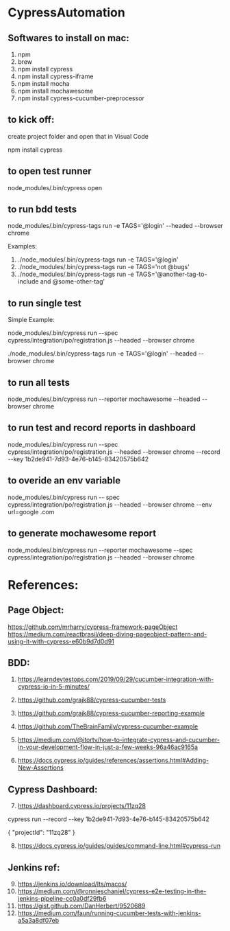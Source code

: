 # CypressAutomation

## Softwares to install on mac:
1. npm
2. brew
3. npm install cypress
4. npm install cypress-iframe
5. npm install mocha
6. npm install mochawesome
7. npm install cypress-cucumber-preprocessor

## to kick off:
create project folder and open that in Visual Code

npm install cypress

## to open test runner
node_modules/.bin/cypress open

## to run bdd tests
node_modules/.bin/cypress-tags run -e TAGS='@login' --headed --browser chrome

Examples: 
1. ./node_modules/.bin/cypress-tags run -e TAGS='@login'
2. ./node_modules/.bin/cypress-tags run -e TAGS='not @bugs'
3. ./node_modules/.bin/cypress-tags run -e TAGS='@another-tag-to-include and @some-other-tag'

## to run single test

Simple Example:

node_modules/.bin/cypress run --spec cypress/integration/po/registration.js --headed --browser chrome

./node_modules/.bin/cypress-tags run -e TAGS='@login' --headed --browser chrome

## to run all tests
node_modules/.bin/cypress run --reporter mochawesome --headed --browser chrome

## to run test and record reports in dashboard
 node_modules/.bin/cypress run --spec cypress/integration/po/registration.js --headed --browser chrome --record --key 1b2de941-7d93-4e76-b145-83420575b642

## to overide an env variable
 node_modules/.bin/cypress run -- spec cypress/integration/po/registration.js --headed --browser chrome --env url=google .com

## to generate mochawesome report
 node_modules/.bin/cypress run --reporter mochawesome --spec cypress/integration/po/registration.js --headed --browser chrome 

# References:

## Page Object:
https://github.com/mrharry/cypress-framework-pageObject
https://medium.com/reactbrasil/deep-diving-pageobject-pattern-and-using-it-with-cypress-e60b9d7d0d91

## BDD:
1. https://learndevtestops.com/2019/09/29/cucumber-integration-with-cypress-io-in-5-minutes/
2. https://github.com/grajk88/cypress-cucumber-tests
3. https://github.com/grajk88/cypress-cucumber-reporting-example

4. https://github.com/TheBrainFamily/cypress-cucumber-example
5. https://medium.com/@itortv/how-to-integrate-cypress-and-cucumber-in-your-development-flow-in-just-a-few-weeks-96a46ac9165a

6. https://docs.cypress.io/guides/references/assertions.html#Adding-New-Assertions

## Cypress Dashboard:
7. https://dashboard.cypress.io/projects/11zq28

cypress run --record --key 1b2de941-7d93-4e76-b145-83420575b642

{
  "projectId": "11zq28"
}

 8. https://docs.cypress.io/guides/guides/command-line.html#cypress-run

 ## Jenkins ref:
 9. https://jenkins.io/download/lts/macos/
 10. https://medium.com/@ronnieschaniel/cypress-e2e-testing-in-the-jenkins-pipeline-cc0a0df29fb6
 11. https://gist.github.com/DanHerbert/9520689
 12. https://medium.com/faun/running-cucumber-tests-with-jenkins-a5a3a8df07eb